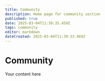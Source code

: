 ```yaml
---
title: Community
description: Home page for community section
published: true
date: 2025-03-04T11:39:35.459Z
tags: community
editor: markdown
dateCreated: 2025-03-04T11:39:33.969Z
---
```


# Community

Your content here